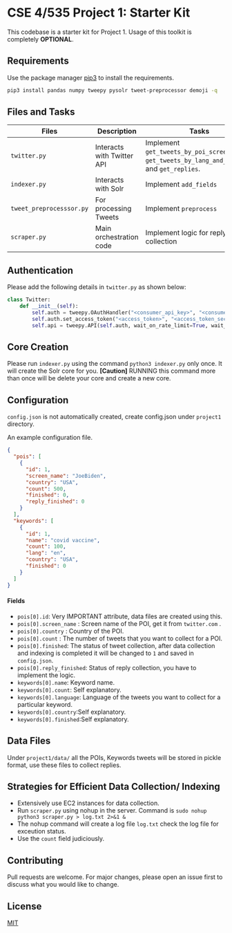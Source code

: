 # CSE 4/535 Project 1: Starter Kit

This codebase is a starter kit for Project 1. Usage of this toolkit is completely **OPTIONAL**.


## Requirements

Use the package manager [pip3](https://pip.pypa.io/en/stable/) to install the requirements.

```bash
pip3 install pandas numpy tweepy pysolr tweet-preprocessor demoji -q
```

## Files and Tasks

**Files** | **Description** | **Tasks** |
--- | --- | --- |
`twitter.py` | Interacts with Twitter API | Implement `get_tweets_by_poi_screen_name`, `get_tweets_by_lang_and_keyword`, and  `get_replies`. |
`indexer.py` | Interacts with Solr | Implement `add_fields` |
`tweet_preprocesssor.py` | For processing Tweets | Implement `preprocess` |
`scraper.py` | Main orchestration code | Implement logic for reply collection |

## Authentication

Please add the following details in `twitter.py` as shown below:

```python
class Twitter:
    def __init__(self):
        self.auth = tweepy.OAuthHandler("<consumer_api_key>", "<consumer_api_token>")
        self.auth.set_access_token("<access_token>", "<access_token_secret>")
        self.api = tweepy.API(self.auth, wait_on_rate_limit=True, wait_on_rate_limit_notify=True)
````

## Core Creation

Please run `indexer.py` using the command `python3 indexer.py` only once. It will create the Solr core for you.  **[Caution]** RUNNING this command more than once will be delete your core and create a new core.
## Configuration

`config.json` is not automatically created, create config.json under `project1` directory.

An example configuration file.

```json
{
  "pois": [
    {
      "id": 1,
      "screen_name": "JoeBiden",
      "country": "USA",
      "count": 500,
      "finished": 0,
      "reply_finished": 0
    }
  ],
  "keywords": [
    {
      "id": 1,
      "name": "covid vaccine",
      "count": 100,
      "lang": "en",
      "country": "USA",
      "finished": 0
    }
  ]
}
```

#### Fields

- `pois[0].id`: Very IMPORTANT attribute, data files are created using this.
- `pois[0].screen_name` : Screen name of the POI, get it from `twitter.com` .
- `pois[0].country` : Country of the POI.
- `pois[0].count` : The number of tweets that you want to collect for a POI.
- `pois[0].finished`: The status of tweet collection, after data collection and indexing is completed it will be changed to `1` and saved in `config.json`.
- `pois[0].reply_finished`: Status of reply collection, you have to implement the logic.
- `keywords[0].name`: Keyword name.
- `keywords[0].count`: Self explanatory.
- `keywords[0].language`: Language of the tweets you want to collect for a particular keyword.
- `keywords[0].country`:Self explanatory.
- `keywords[0].finished`:Self explanatory.

## Data Files

Under `project1/data/` all the POIs, Keywords tweets will be stored in pickle format, use these files to collect replies.

## Strategies for Efficient Data Collection/ Indexing

- Extensively use EC2 instances for data collection.
- Run `scraper.py` using nohup in the server. Command is `sudo nohup python3 scraper.py > log.txt 2>&1 &`
- The nohup command will create a log file `log.txt` check the log file for exceution status.
- Use the `count` field judiciously.

## Contributing
Pull requests are welcome. For major changes, please open an issue first to discuss what you would like to change.


## License
[MIT](https://choosealicense.com/licenses/mit/)
